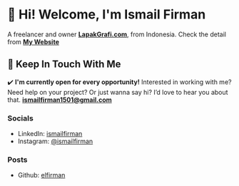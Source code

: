 # 👋 Hi! Welcome, I'm Ismail Firman
A freelancer and owner [**LapakGrafi.com**](https://www.lapakgrafi.com), from Indonesia. Check the detail from
[**My Website**](http://ismailfirman.tech)

## 💌 Keep In Touch With Me

✔️ **I'm currently open for every opportunity!**
Interested in working with me? Need help on your project? Or just wanna say hi? I’d love to hear you about that.
**ismailfirman1501@gmail.com**

### Socials
- LinkedIn: [ismailfirman](http://linkedin.com/in/ismailfirman)
- Instagram: [@ismailfirman](http://instagram.com/ismailfirman)

### Posts
- Github: [elfirman](http://github.com/elfirman)
